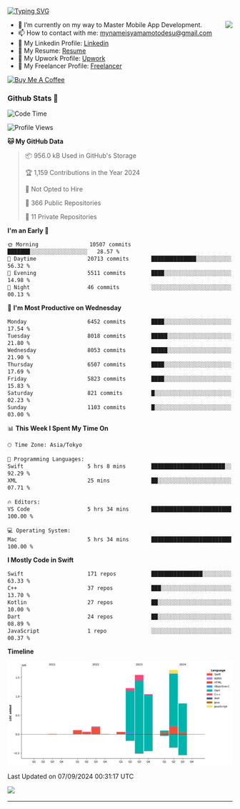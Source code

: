 
[![Typing SVG](https://readme-typing-svg.demolab.com/?lines=Thank+You+For+Visiting!!;You+Are+Welcome✨;I+am+Kyo+Yamamoto;Mobile+Developer)](https://git.io/typing-svg)
<p>
<img align="right" src="https://media.giphy.com/media/26ufdb3cYKwbRtYVW/giphy.gif" style="max-width:100%;" height="150px">

- 🌱 I’m currently on my way to Master Mobile App Development.
- 📫 How to contact with me: mynameisyamamotodesu@gmail.com
- 🔗 My Linkedin Profile: [Linkedin](https://www.linkedin.com/in/kyo-yamamoto-a2ab50239)
- 🔗 My Resume: [Resume](https://www.kickresume.com/cv/rNok4e/)
- 🔗 My Upwork Profile: [Upwork](https://www.upwork.com/freelancers/~01aa9115102bb4af25)
- 🔗 My Freelancer Profile: [Freelancer](https://www.freelancer.com/u/yamamotodesu)

<a href="https://www.buymeacoffee.com/kyoyamamoto" target="_blank"><img src="https://cdn.buymeacoffee.com/buttons/default-orange.png" alt="Buy Me A Coffee" height="41" width="174"></a>

### Github Stats 🥇 
<!--START_SECTION:waka-->
![Code Time](http://img.shields.io/badge/Code%20Time-765%20hrs%2028%20mins-blue)

![Profile Views](http://img.shields.io/badge/Profile%20Views-1-blue)

**🐱 My GitHub Data** 

> 📦 956.0 kB Used in GitHub's Storage 
 > 
> 🏆 1,159 Contributions in the Year 2024
 > 
> 🚫 Not Opted to Hire
 > 
> 📜 366 Public Repositories 
 > 
> 🔑 11 Private Repositories 
 > 
**I'm an Early 🐤** 

```text
🌞 Morning                10507 commits       ███████░░░░░░░░░░░░░░░░░░   28.57 % 
🌆 Daytime                20713 commits       ██████████████░░░░░░░░░░░   56.32 % 
🌃 Evening                5511 commits        ████░░░░░░░░░░░░░░░░░░░░░   14.98 % 
🌙 Night                  46 commits          ░░░░░░░░░░░░░░░░░░░░░░░░░   00.13 % 
```
📅 **I'm Most Productive on Wednesday** 

```text
Monday                   6452 commits        ████░░░░░░░░░░░░░░░░░░░░░   17.54 % 
Tuesday                  8018 commits        █████░░░░░░░░░░░░░░░░░░░░   21.80 % 
Wednesday                8053 commits        █████░░░░░░░░░░░░░░░░░░░░   21.90 % 
Thursday                 6507 commits        ████░░░░░░░░░░░░░░░░░░░░░   17.69 % 
Friday                   5823 commits        ████░░░░░░░░░░░░░░░░░░░░░   15.83 % 
Saturday                 821 commits         █░░░░░░░░░░░░░░░░░░░░░░░░   02.23 % 
Sunday                   1103 commits        █░░░░░░░░░░░░░░░░░░░░░░░░   03.00 % 
```


📊 **This Week I Spent My Time On** 

```text
🕑︎ Time Zone: Asia/Tokyo

💬 Programming Languages: 
Swift                    5 hrs 8 mins        ███████████████████████░░   92.29 % 
XML                      25 mins             ██░░░░░░░░░░░░░░░░░░░░░░░   07.71 % 

🔥 Editors: 
VS Code                  5 hrs 34 mins       █████████████████████████   100.00 % 

💻 Operating System: 
Mac                      5 hrs 34 mins       █████████████████████████   100.00 % 
```

**I Mostly Code in Swift** 

```text
Swift                    171 repos           ████████████████░░░░░░░░░   63.33 % 
C++                      37 repos            ███░░░░░░░░░░░░░░░░░░░░░░   13.70 % 
Kotlin                   27 repos            ██░░░░░░░░░░░░░░░░░░░░░░░   10.00 % 
Dart                     24 repos            ██░░░░░░░░░░░░░░░░░░░░░░░   08.89 % 
JavaScript               1 repo              ░░░░░░░░░░░░░░░░░░░░░░░░░   00.37 % 
```



**Timeline**

![Lines of Code chart](https://raw.githubusercontent.com/YamamotoDesu/YamamotoDesu/main/assets/bar_graph.png)


 Last Updated on 07/09/2024 00:31:17 UTC
<!--END_SECTION:waka-->

![](https://github-profile-summary-cards.vercel.app/api/cards/profile-details?username=YamamotoDesu&theme=vue)

----
